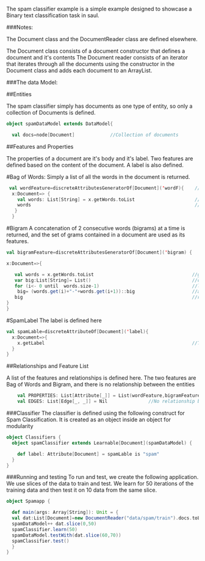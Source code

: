 The spam classifier example is a simple example designed to showcase a Binary text classification task in saul.

###Notes:

The Document class and the DocumentReader class are defined elsewhere.

The Document class consists of a document constructor that defines a document and it's contents
The Document reader consists of an iterator that iterates through all the documents using the constructor in the Document class and adds each document to an ArrayList.

###The data Model:

##Entities

The spam classifier simply has documents as one type of entity, so only a collection of Documents is defined.

```scala
object spamDataModel extends DataModel{

  val docs=node[Document]             //Collection of documents
```

##Features  and Properties

The properties of a document are it's body and it's label.
Two features are defined based on the content of the document.
A label is also defined.

#Bag of Words:
Simply a list of all the words in the document is returned.

```scala
 val wordFeature=discreteAttributesGeneratorOf[Document]('wordF){    //Discrete Feature of the document
  x:Document=> {
    val words: List[String] = x.getWords.toList                      //Get all of the words in a list
    words                                                            //and return it
   }
  }
```

#Bigram
A concatenation of 2 consecutive words (bigrams) at a time is returned, and the set of grams contained in a document are used as its features.    

```scala
val bigramFeature=discreteAttributesGeneratorOf[Document]('bigram) {

x:Document=>{

   val words = x.getWords.toList                                    //get all the words in a list
   var big:List[String]= List()                                     //create a new empty list called big
   for (i<- 0 until  words.size-1)                                  //loop through all the words in the word list
    big= (words.get(i)+"-"+words.get(i+1))::big                     //and concatenate successive words and add it to the list
   big                                                              //return the list
}
}
```
#SpamLabel
The label is defined here

```scala
val spamLable=discreteAttributeOf[Document]('label){
  x:Document=>{
    x.getLabel                                                      //The label obtained from the document through a getLabel function defined in the document class
  }
}
```

##Relationships and Feature List

A list of the features and relationships is defined here.
The two features are Bag of Words and Bigram, and there is no relationship between the entities

```scala
    val PROPERTIES: List[Attribute[_]] = List(wordFeature,bigramFeature) //bag of words and Bigram features
    val EDGES: List[Edge[_, _]] = Nil               //No relationship between the entities
```


###Classifier
The classifier is defined using the following construct for Spam Classification.
It is created as an object inside an object for modularity

```scala
object Classifiers {
  object spamClassifier extends Learnable[Document](spamDataModel) {   //Object extend learnable with entity Document using the Spam Data Model

    def label: Attribute[Document] = spamLable is "spam"               // the label we are training for, to check if it's spam or not using binary classification
  }
}
```

###Running and testing
To run and test, we create the following application. We use slices of the data to train and test.
We learn for 50 iterations of the training data and then test it on 10 data from the same slice.


```scala
object Spamapp {

  def main(args: Array[String]): Unit = {
  val dat:List[Document]=new DocumentReader("data/spam/train").docs.toList      //Defining the data and specifying it's location
  spamDataModel++ dat.slice(0,50)                                               //Adding a slice to the data model
  spamClassifier.learn(50)                                                      //learning with 50 iterations
  spamDataModel.testWith(dat.slice(60,70))                                      //Adding 10 more data as test data with "testWith"
  spamClassifier.test()                                                         //Running the test
  }
}
```

